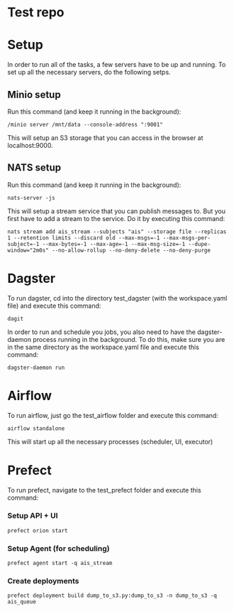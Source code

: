 # Test repo

# Setup
In order to run all of the tasks, a few servers have to be up and running. To set up all the necessary servers, do the following setps.

## Minio setup
Run this command (and keep it running in the background):

    /minio server /mnt/data --console-address ":9001"

This will setup an S3 storage that you can access in the browser at localhost:9000.

## NATS setup
Run this command (and keep it running in the background):

    nats-server -js

This will setup a stream service that you can publish messages to. But you first have to add a stream to the service. Do it by executing this command:

    nats stream add ais_stream --subjects "ais" --storage file --replicas 1 --retention limits --discard old --max-msgs=-1 --max-msgs-per-subject=-1 --max-bytes=-1 --max-age=-1 --max-msg-size=-1 --dupe-window="2m0s" --no-allow-rollup --no-deny-delete --no-deny-purge

# Dagster
To run dagster, cd into the directory test_dagster (with the workspace.yaml file) and execute this command:

    dagit

In order to run and schedule you jobs, you also need to have the dagster-daemon process running in the background. To do this, make sure you are in the same directory as the workspace.yaml file and execute this command:

    dagster-daemon run

# Airflow
To run airflow, just go the test_airflow folder and execute this command:

    airflow standalone

This will start up all the necessary processes (scheduler, UI, executor)

# Prefect
To run prefect, navigate to the test_prefect folder and execute this command:

### Setup API + UI
    prefect orion start

### Setup Agent (for scheduling)

    prefect agent start -q ais_stream

### Create deployments

    prefect deployment build dump_to_s3.py:dump_to_s3 -n dump_to_s3 -q ais_queue


